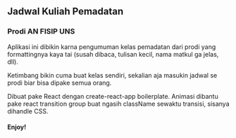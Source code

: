## Jadwal Kuliah Pemadatan
### Prodi AN FISIP UNS

Aplikasi ini dibikin karna pengumuman kelas pemadatan dari prodi yang formattingnya kaya tai (susah dibaca, tulisan kecil, nama matkul ga jelas, dll).

Ketimbang bikin cuma buat kelas sendiri, sekalian aja masukin jadwal se prodi biar bisa dipake semua orang.

Dibuat pake React dengan create-react-app boilerplate. Animasi dibantu pake react transition group buat ngasih className sewaktu transisi, sisanya dihandle CSS.

#### Enjoy!
